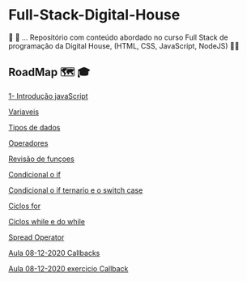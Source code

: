 # Full-Stack-Digital-House
🔨 🔧 ... Repositório com conteúdo abordado no curso Full Stack de programação da Digital House,  (HTML, CSS, JavaScript, NodeJS) 👨‍🎓

## RoadMap :world_map: :mortar_board:

[1- Introdução javaScript](https://github.com/wagnersistemalima/Full-Stack-Digital-House/blob/master/conteudo/introducao.md)

[Variaveis](https://github.com/wagnersistemalima/Full-Stack-Digital-House/blob/master/conteudo/variaveis.md)

[Tipos de dados]()

[Operadores]()

[Revisão de funçoes]()

[Condicional o if]()

[Condicional o if ternario e o switch case]()

[Ciclos for]()

[Ciclos while e do while]()

[Spread Operator]()

[Aula 08-12-2020 Callbacks](https://github.com/wagnersistemalima/Full-Stack-Digital-House/blob/master/javaScript/callback.js)

[Aula 08-12-2020 exercicio Callback](https://github.com/wagnersistemalima/Full-Stack-Digital-House/blob/master/javaScript/codigo6-08-12-2020.js)




